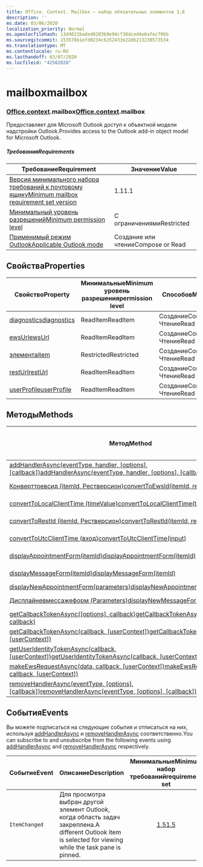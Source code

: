 ```yaml
---
title: Office. Context. Mailbox — набор обязательных элементов 1,6
description: ''
ms.date: 03/06/2020
localization_priority: Normal
ms.openlocfilehash: 13d4021baded0203b9e94cf38dced4e6afec796b
ms.sourcegitcommit: 153576b1efd0234c6252433e22db213238573534
ms.translationtype: MT
ms.contentlocale: ru-RU
ms.lasthandoff: 03/07/2020
ms.locfileid: "42562028"
---
```

# <a name="mailbox"></a><span data-ttu-id="4bc80-102">mailbox</span><span class="sxs-lookup"><span data-stu-id="4bc80-102">mailbox</span></span>

### <a name="officecontextmailbox"></a><span data-ttu-id="4bc80-103">[Office](office.md)[.context](office.context.md).mailbox</span><span class="sxs-lookup"><span data-stu-id="4bc80-103">[Office](office.md)[.context](office.context.md).mailbox</span></span>

<span data-ttu-id="4bc80-104">Предоставляет для Microsoft Outlook доступ к объектной модели надстройки Outlook.</span><span class="sxs-lookup"><span data-stu-id="4bc80-104">Provides access to the Outlook add-in object model for Microsoft Outlook.</span></span>

##### <a name="requirements"></a><span data-ttu-id="4bc80-105">Требования</span><span class="sxs-lookup"><span data-stu-id="4bc80-105">Requirements</span></span>

|<span data-ttu-id="4bc80-106">Требование</span><span class="sxs-lookup"><span data-stu-id="4bc80-106">Requirement</span></span>| <span data-ttu-id="4bc80-107">Значение</span><span class="sxs-lookup"><span data-stu-id="4bc80-107">Value</span></span>|
|---|---|
|[<span data-ttu-id="4bc80-108">Версия минимального набора требований к почтовому ящику</span><span class="sxs-lookup"><span data-stu-id="4bc80-108">Minimum mailbox requirement set version</span></span>](../../requirement-sets/outlook-api-requirement-sets.md)| <span data-ttu-id="4bc80-109">1.1</span><span class="sxs-lookup"><span data-stu-id="4bc80-109">1.1</span></span>|
|[<span data-ttu-id="4bc80-110">Минимальный уровень разрешений</span><span class="sxs-lookup"><span data-stu-id="4bc80-110">Minimum permission level</span></span>](../../../outlook/understanding-outlook-add-in-permissions.md)| <span data-ttu-id="4bc80-111">С ограничениями</span><span class="sxs-lookup"><span data-stu-id="4bc80-111">Restricted</span></span>|
|[<span data-ttu-id="4bc80-112">Применимый режим Outlook</span><span class="sxs-lookup"><span data-stu-id="4bc80-112">Applicable Outlook mode</span></span>](../../../outlook/outlook-add-ins-overview.md#extension-points)| <span data-ttu-id="4bc80-113">Создание или чтение</span><span class="sxs-lookup"><span data-stu-id="4bc80-113">Compose or Read</span></span>|

## <a name="properties"></a><span data-ttu-id="4bc80-114">Свойства</span><span class="sxs-lookup"><span data-stu-id="4bc80-114">Properties</span></span>

| <span data-ttu-id="4bc80-115">Свойство</span><span class="sxs-lookup"><span data-stu-id="4bc80-115">Property</span></span> | <span data-ttu-id="4bc80-116">Минимальные</span><span class="sxs-lookup"><span data-stu-id="4bc80-116">Minimum</span></span><br><span data-ttu-id="4bc80-117">уровень разрешения</span><span class="sxs-lookup"><span data-stu-id="4bc80-117">permission level</span></span> | <span data-ttu-id="4bc80-118">Способов</span><span class="sxs-lookup"><span data-stu-id="4bc80-118">Modes</span></span> | <span data-ttu-id="4bc80-119">Тип возвращаемых данных</span><span class="sxs-lookup"><span data-stu-id="4bc80-119">Return type</span></span> | <span data-ttu-id="4bc80-120">Минимальные</span><span class="sxs-lookup"><span data-stu-id="4bc80-120">Minimum</span></span><br><span data-ttu-id="4bc80-121">набор требований</span><span class="sxs-lookup"><span data-stu-id="4bc80-121">requirement set</span></span> |
|---|---|---|---|:---:|
| [<span data-ttu-id="4bc80-122">diagnostics</span><span class="sxs-lookup"><span data-stu-id="4bc80-122">diagnostics</span></span>](/javascript/api/outlook/office.mailbox?view=outlook-js-1.6#diagnostics) | <span data-ttu-id="4bc80-123">ReadItem</span><span class="sxs-lookup"><span data-stu-id="4bc80-123">ReadItem</span></span> | <span data-ttu-id="4bc80-124">Создание</span><span class="sxs-lookup"><span data-stu-id="4bc80-124">Compose</span></span><br><span data-ttu-id="4bc80-125">Чтение</span><span class="sxs-lookup"><span data-stu-id="4bc80-125">Read</span></span> | [<span data-ttu-id="4bc80-126">Диагностики</span><span class="sxs-lookup"><span data-stu-id="4bc80-126">Diagnostics</span></span>](/javascript/api/outlook/office.diagnostics?view=outlook-js-1.6) | [<span data-ttu-id="4bc80-127">1.1</span><span class="sxs-lookup"><span data-stu-id="4bc80-127">1.1</span></span>](../requirement-set-1.1/outlook-requirement-set-1.1.md) |
| [<span data-ttu-id="4bc80-128">ewsUrl</span><span class="sxs-lookup"><span data-stu-id="4bc80-128">ewsUrl</span></span>](/javascript/api/outlook/office.mailbox?view=outlook-js-1.6#ewsurl) | <span data-ttu-id="4bc80-129">ReadItem</span><span class="sxs-lookup"><span data-stu-id="4bc80-129">ReadItem</span></span> | <span data-ttu-id="4bc80-130">Создание</span><span class="sxs-lookup"><span data-stu-id="4bc80-130">Compose</span></span><br><span data-ttu-id="4bc80-131">Чтение</span><span class="sxs-lookup"><span data-stu-id="4bc80-131">Read</span></span> | <span data-ttu-id="4bc80-132">Строка</span><span class="sxs-lookup"><span data-stu-id="4bc80-132">String</span></span> | [<span data-ttu-id="4bc80-133">1.1</span><span class="sxs-lookup"><span data-stu-id="4bc80-133">1.1</span></span>](../requirement-set-1.1/outlook-requirement-set-1.1.md) |
| [<span data-ttu-id="4bc80-134">элемента</span><span class="sxs-lookup"><span data-stu-id="4bc80-134">item</span></span>](office.context.mailbox.item.md) | <span data-ttu-id="4bc80-135">Restricted</span><span class="sxs-lookup"><span data-stu-id="4bc80-135">Restricted</span></span> | <span data-ttu-id="4bc80-136">Создание</span><span class="sxs-lookup"><span data-stu-id="4bc80-136">Compose</span></span><br><span data-ttu-id="4bc80-137">Чтение</span><span class="sxs-lookup"><span data-stu-id="4bc80-137">Read</span></span> | [<span data-ttu-id="4bc80-138">Элемент</span><span class="sxs-lookup"><span data-stu-id="4bc80-138">Item</span></span>](/javascript/api/outlook/office.item?view=outlook-js-1.6) | [<span data-ttu-id="4bc80-139">1.1</span><span class="sxs-lookup"><span data-stu-id="4bc80-139">1.1</span></span>](../requirement-set-1.1/outlook-requirement-set-1.1.md) |
| [<span data-ttu-id="4bc80-140">restUrl</span><span class="sxs-lookup"><span data-stu-id="4bc80-140">restUrl</span></span>](/javascript/api/outlook/office.mailbox?view=outlook-js-1.6#resturl) | <span data-ttu-id="4bc80-141">ReadItem</span><span class="sxs-lookup"><span data-stu-id="4bc80-141">ReadItem</span></span> | <span data-ttu-id="4bc80-142">Создание</span><span class="sxs-lookup"><span data-stu-id="4bc80-142">Compose</span></span><br><span data-ttu-id="4bc80-143">Чтение</span><span class="sxs-lookup"><span data-stu-id="4bc80-143">Read</span></span> | <span data-ttu-id="4bc80-144">Строка</span><span class="sxs-lookup"><span data-stu-id="4bc80-144">String</span></span> | [<span data-ttu-id="4bc80-145">1,5</span><span class="sxs-lookup"><span data-stu-id="4bc80-145">1.5</span></span>](../requirement-set-1.5/outlook-requirement-set-1.5.md) |
| [<span data-ttu-id="4bc80-146">userProfile</span><span class="sxs-lookup"><span data-stu-id="4bc80-146">userProfile</span></span>](/javascript/api/outlook/office.mailbox?view=outlook-js-1.5#userprofile) | <span data-ttu-id="4bc80-147">ReadItem</span><span class="sxs-lookup"><span data-stu-id="4bc80-147">ReadItem</span></span> | <span data-ttu-id="4bc80-148">Создание</span><span class="sxs-lookup"><span data-stu-id="4bc80-148">Compose</span></span><br><span data-ttu-id="4bc80-149">Чтение</span><span class="sxs-lookup"><span data-stu-id="4bc80-149">Read</span></span> | [<span data-ttu-id="4bc80-150">UserProfile</span><span class="sxs-lookup"><span data-stu-id="4bc80-150">UserProfile</span></span>](/javascript/api/outlook/office.userprofile?view=outlook-js-1.6) | [<span data-ttu-id="4bc80-151">1.1</span><span class="sxs-lookup"><span data-stu-id="4bc80-151">1.1</span></span>](../requirement-set-1.1/outlook-requirement-set-1.1.md) |

## <a name="methods"></a><span data-ttu-id="4bc80-152">Методы</span><span class="sxs-lookup"><span data-stu-id="4bc80-152">Methods</span></span>

| <span data-ttu-id="4bc80-153">Метод</span><span class="sxs-lookup"><span data-stu-id="4bc80-153">Method</span></span> | <span data-ttu-id="4bc80-154">Минимальные</span><span class="sxs-lookup"><span data-stu-id="4bc80-154">Minimum</span></span><br><span data-ttu-id="4bc80-155">уровень разрешения</span><span class="sxs-lookup"><span data-stu-id="4bc80-155">permission level</span></span> | <span data-ttu-id="4bc80-156">Способов</span><span class="sxs-lookup"><span data-stu-id="4bc80-156">Modes</span></span> | <span data-ttu-id="4bc80-157">Минимальные</span><span class="sxs-lookup"><span data-stu-id="4bc80-157">Minimum</span></span><br><span data-ttu-id="4bc80-158">набор требований</span><span class="sxs-lookup"><span data-stu-id="4bc80-158">requirement set</span></span> |
|---|---|---|:---:|
| <span data-ttu-id="4bc80-159">[addHandlerAsync(eventType, handler, [options], [callback])](/javascript/api/outlook/office.mailbox?view=outlook-js-1.6#addhandlerasync-eventtype--handler--options--callback-)</span><span class="sxs-lookup"><span data-stu-id="4bc80-159">[addHandlerAsync(eventType, handler, [options], [callback])](/javascript/api/outlook/office.mailbox?view=outlook-js-1.6#addhandlerasync-eventtype--handler--options--callback-)</span></span> | <span data-ttu-id="4bc80-160">ReadItem</span><span class="sxs-lookup"><span data-stu-id="4bc80-160">ReadItem</span></span> | <span data-ttu-id="4bc80-161">Создание</span><span class="sxs-lookup"><span data-stu-id="4bc80-161">Compose</span></span><br><span data-ttu-id="4bc80-162">Чтение</span><span class="sxs-lookup"><span data-stu-id="4bc80-162">Read</span></span> | [<span data-ttu-id="4bc80-163">1,5</span><span class="sxs-lookup"><span data-stu-id="4bc80-163">1.5</span></span>](../requirement-set-1.5/outlook-requirement-set-1.5.md) |
| [<span data-ttu-id="4bc80-164">Конверттоевсид (itemId, Рестверсион)</span><span class="sxs-lookup"><span data-stu-id="4bc80-164">convertToEwsId(itemId, restVersion)</span></span>](/javascript/api/outlook/office.mailbox?view=outlook-js-1.6#converttoewsid-itemid--restversion-) | <span data-ttu-id="4bc80-165">Restricted</span><span class="sxs-lookup"><span data-stu-id="4bc80-165">Restricted</span></span> | <span data-ttu-id="4bc80-166">Создание</span><span class="sxs-lookup"><span data-stu-id="4bc80-166">Compose</span></span><br><span data-ttu-id="4bc80-167">Чтение</span><span class="sxs-lookup"><span data-stu-id="4bc80-167">Read</span></span> | [<span data-ttu-id="4bc80-168">1.3</span><span class="sxs-lookup"><span data-stu-id="4bc80-168">1.3</span></span>](../requirement-set-1.3/outlook-requirement-set-1.3.md) |
| [<span data-ttu-id="4bc80-169">convertToLocalClientTime (timeValue)</span><span class="sxs-lookup"><span data-stu-id="4bc80-169">convertToLocalClientTime(timeValue)</span></span>](/javascript/api/outlook/office.mailbox?view=outlook-js-1.6#converttolocalclienttime-timevalue-) | <span data-ttu-id="4bc80-170">ReadItem</span><span class="sxs-lookup"><span data-stu-id="4bc80-170">ReadItem</span></span> | <span data-ttu-id="4bc80-171">Создание</span><span class="sxs-lookup"><span data-stu-id="4bc80-171">Compose</span></span><br><span data-ttu-id="4bc80-172">Чтение</span><span class="sxs-lookup"><span data-stu-id="4bc80-172">Read</span></span> | [<span data-ttu-id="4bc80-173">1.1</span><span class="sxs-lookup"><span data-stu-id="4bc80-173">1.1</span></span>](../requirement-set-1.1/outlook-requirement-set-1.1.md) |
| [<span data-ttu-id="4bc80-174">convertToRestId (itemId, Рестверсион)</span><span class="sxs-lookup"><span data-stu-id="4bc80-174">convertToRestId(itemId, restVersion)</span></span>](/javascript/api/outlook/office.mailbox?view=outlook-js-1.6#converttorestid-itemid--restversion-) | <span data-ttu-id="4bc80-175">Restricted</span><span class="sxs-lookup"><span data-stu-id="4bc80-175">Restricted</span></span> | <span data-ttu-id="4bc80-176">Создание</span><span class="sxs-lookup"><span data-stu-id="4bc80-176">Compose</span></span><br><span data-ttu-id="4bc80-177">Чтение</span><span class="sxs-lookup"><span data-stu-id="4bc80-177">Read</span></span> | [<span data-ttu-id="4bc80-178">1.3</span><span class="sxs-lookup"><span data-stu-id="4bc80-178">1.3</span></span>](../requirement-set-1.3/outlook-requirement-set-1.3.md) |
| [<span data-ttu-id="4bc80-179">convertToUtcClientTime (вход)</span><span class="sxs-lookup"><span data-stu-id="4bc80-179">convertToUtcClientTime(input)</span></span>](/javascript/api/outlook/office.mailbox?view=outlook-js-1.6#converttoutcclienttime-input-) | <span data-ttu-id="4bc80-180">ReadItem</span><span class="sxs-lookup"><span data-stu-id="4bc80-180">ReadItem</span></span> | <span data-ttu-id="4bc80-181">Создание</span><span class="sxs-lookup"><span data-stu-id="4bc80-181">Compose</span></span><br><span data-ttu-id="4bc80-182">Чтение</span><span class="sxs-lookup"><span data-stu-id="4bc80-182">Read</span></span> | [<span data-ttu-id="4bc80-183">1.1</span><span class="sxs-lookup"><span data-stu-id="4bc80-183">1.1</span></span>](../requirement-set-1.1/outlook-requirement-set-1.1.md) |
| [<span data-ttu-id="4bc80-184">displayAppointmentForm(itemId)</span><span class="sxs-lookup"><span data-stu-id="4bc80-184">displayAppointmentForm(itemId)</span></span>](/javascript/api/outlook/office.mailbox?view=outlook-js-1.6#displayappointmentform-itemid-) | <span data-ttu-id="4bc80-185">ReadItem</span><span class="sxs-lookup"><span data-stu-id="4bc80-185">ReadItem</span></span> | <span data-ttu-id="4bc80-186">Создание</span><span class="sxs-lookup"><span data-stu-id="4bc80-186">Compose</span></span><br><span data-ttu-id="4bc80-187">Чтение</span><span class="sxs-lookup"><span data-stu-id="4bc80-187">Read</span></span> | [<span data-ttu-id="4bc80-188">1.1</span><span class="sxs-lookup"><span data-stu-id="4bc80-188">1.1</span></span>](../requirement-set-1.1/outlook-requirement-set-1.1.md) |
| [<span data-ttu-id="4bc80-189">displayMessageForm(itemId)</span><span class="sxs-lookup"><span data-stu-id="4bc80-189">displayMessageForm(itemId)</span></span>](/javascript/api/outlook/office.mailbox?view=outlook-js-1.6#displaymessageform-itemid-) | <span data-ttu-id="4bc80-190">ReadItem</span><span class="sxs-lookup"><span data-stu-id="4bc80-190">ReadItem</span></span> | <span data-ttu-id="4bc80-191">Создание</span><span class="sxs-lookup"><span data-stu-id="4bc80-191">Compose</span></span><br><span data-ttu-id="4bc80-192">Чтение</span><span class="sxs-lookup"><span data-stu-id="4bc80-192">Read</span></span> | [<span data-ttu-id="4bc80-193">1.1</span><span class="sxs-lookup"><span data-stu-id="4bc80-193">1.1</span></span>](../requirement-set-1.1/outlook-requirement-set-1.1.md) |
| [<span data-ttu-id="4bc80-194">displayNewAppointmentForm(parameters)</span><span class="sxs-lookup"><span data-stu-id="4bc80-194">displayNewAppointmentForm(parameters)</span></span>](/javascript/api/outlook/office.mailbox?view=outlook-js-1.6#displaynewappointmentform-parameters-) | <span data-ttu-id="4bc80-195">ReadItem</span><span class="sxs-lookup"><span data-stu-id="4bc80-195">ReadItem</span></span> | <span data-ttu-id="4bc80-196">Чтение</span><span class="sxs-lookup"><span data-stu-id="4bc80-196">Read</span></span> | [<span data-ttu-id="4bc80-197">1.1</span><span class="sxs-lookup"><span data-stu-id="4bc80-197">1.1</span></span>](../requirement-set-1.1/outlook-requirement-set-1.1.md) |
| [<span data-ttu-id="4bc80-198">Дисплайневмессажеформ (Parameters)</span><span class="sxs-lookup"><span data-stu-id="4bc80-198">displayNewMessageForm(parameters)</span></span>](/javascript/api/outlook/office.mailbox?view=outlook-js-1.6#displaynewmessageform-parameters-) | <span data-ttu-id="4bc80-199">ReadItem</span><span class="sxs-lookup"><span data-stu-id="4bc80-199">ReadItem</span></span> | <span data-ttu-id="4bc80-200">Создание</span><span class="sxs-lookup"><span data-stu-id="4bc80-200">Compose</span></span><br><span data-ttu-id="4bc80-201">Чтение</span><span class="sxs-lookup"><span data-stu-id="4bc80-201">Read</span></span> | [<span data-ttu-id="4bc80-202">1,6</span><span class="sxs-lookup"><span data-stu-id="4bc80-202">1.6</span></span>](../requirement-set-1.6/outlook-requirement-set-1.6.md) |
| <span data-ttu-id="4bc80-203">[getCallbackTokenAsync([options], callback)](/javascript/api/outlook/office.mailbox?view=outlook-js-1.6#getcallbacktokenasync-options--callback-)</span><span class="sxs-lookup"><span data-stu-id="4bc80-203">[getCallbackTokenAsync([options], callback)](/javascript/api/outlook/office.mailbox?view=outlook-js-1.6#getcallbacktokenasync-options--callback-)</span></span> | <span data-ttu-id="4bc80-204">ReadItem</span><span class="sxs-lookup"><span data-stu-id="4bc80-204">ReadItem</span></span> | <span data-ttu-id="4bc80-205">Создание</span><span class="sxs-lookup"><span data-stu-id="4bc80-205">Compose</span></span><br><span data-ttu-id="4bc80-206">Чтение</span><span class="sxs-lookup"><span data-stu-id="4bc80-206">Read</span></span> | [<span data-ttu-id="4bc80-207">1,5</span><span class="sxs-lookup"><span data-stu-id="4bc80-207">1.5</span></span>](../requirement-set-1.5/outlook-requirement-set-1.5.md) |
| <span data-ttu-id="4bc80-208">[getCallbackTokenAsync(callback, [userContext])](/javascript/api/outlook/office.mailbox?view=outlook-js-1.6#getcallbacktokenasync-callback--usercontext-)</span><span class="sxs-lookup"><span data-stu-id="4bc80-208">[getCallbackTokenAsync(callback, [userContext])](/javascript/api/outlook/office.mailbox?view=outlook-js-1.6#getcallbacktokenasync-callback--usercontext-)</span></span> | <span data-ttu-id="4bc80-209">ReadItem</span><span class="sxs-lookup"><span data-stu-id="4bc80-209">ReadItem</span></span> | <span data-ttu-id="4bc80-210">Создание</span><span class="sxs-lookup"><span data-stu-id="4bc80-210">Compose</span></span><br><span data-ttu-id="4bc80-211">Чтение</span><span class="sxs-lookup"><span data-stu-id="4bc80-211">Read</span></span> | [<span data-ttu-id="4bc80-212">1.3</span><span class="sxs-lookup"><span data-stu-id="4bc80-212">1.3</span></span>](../requirement-set-1.3/outlook-requirement-set-1.3.md)<br>[<span data-ttu-id="4bc80-213">1.1</span><span class="sxs-lookup"><span data-stu-id="4bc80-213">1.1</span></span>](../requirement-set-1.1/outlook-requirement-set-1.1.md) |
| <span data-ttu-id="4bc80-214">[getUserIdentityTokenAsync(callback, [userContext])](/javascript/api/outlook/office.mailbox?view=outlook-js-1.6#getuseridentitytokenasync-callback--usercontext-)</span><span class="sxs-lookup"><span data-stu-id="4bc80-214">[getUserIdentityTokenAsync(callback, [userContext])](/javascript/api/outlook/office.mailbox?view=outlook-js-1.6#getuseridentitytokenasync-callback--usercontext-)</span></span> | <span data-ttu-id="4bc80-215">ReadItem</span><span class="sxs-lookup"><span data-stu-id="4bc80-215">ReadItem</span></span> | <span data-ttu-id="4bc80-216">Создание</span><span class="sxs-lookup"><span data-stu-id="4bc80-216">Compose</span></span><br><span data-ttu-id="4bc80-217">Чтение</span><span class="sxs-lookup"><span data-stu-id="4bc80-217">Read</span></span> | [<span data-ttu-id="4bc80-218">1.1</span><span class="sxs-lookup"><span data-stu-id="4bc80-218">1.1</span></span>](../requirement-set-1.1/outlook-requirement-set-1.1.md) |
| <span data-ttu-id="4bc80-219">[makeEwsRequestAsync(data, callback, [userContext])](/javascript/api/outlook/office.mailbox?view=outlook-js-1.6#makeewsrequestasync-data--callback--usercontext-)</span><span class="sxs-lookup"><span data-stu-id="4bc80-219">[makeEwsRequestAsync(data, callback, [userContext])](/javascript/api/outlook/office.mailbox?view=outlook-js-1.6#makeewsrequestasync-data--callback--usercontext-)</span></span> | <span data-ttu-id="4bc80-220">ReadWriteMailbox</span><span class="sxs-lookup"><span data-stu-id="4bc80-220">ReadWriteMailbox</span></span> | <span data-ttu-id="4bc80-221">Создание</span><span class="sxs-lookup"><span data-stu-id="4bc80-221">Compose</span></span><br><span data-ttu-id="4bc80-222">Чтение</span><span class="sxs-lookup"><span data-stu-id="4bc80-222">Read</span></span> | [<span data-ttu-id="4bc80-223">1.1</span><span class="sxs-lookup"><span data-stu-id="4bc80-223">1.1</span></span>](../requirement-set-1.1/outlook-requirement-set-1.1.md) |
| <span data-ttu-id="4bc80-224">[removeHandlerAsync(eventType, [options], [callback])](/javascript/api/outlook/office.mailbox?view=outlook-js-1.6#removehandlerasync-eventtype--options--callback-)</span><span class="sxs-lookup"><span data-stu-id="4bc80-224">[removeHandlerAsync(eventType, [options], [callback])](/javascript/api/outlook/office.mailbox?view=outlook-js-1.6#removehandlerasync-eventtype--options--callback-)</span></span> | <span data-ttu-id="4bc80-225">ReadItem</span><span class="sxs-lookup"><span data-stu-id="4bc80-225">ReadItem</span></span> | <span data-ttu-id="4bc80-226">Создание</span><span class="sxs-lookup"><span data-stu-id="4bc80-226">Compose</span></span><br><span data-ttu-id="4bc80-227">Чтение</span><span class="sxs-lookup"><span data-stu-id="4bc80-227">Read</span></span> | [<span data-ttu-id="4bc80-228">1,5</span><span class="sxs-lookup"><span data-stu-id="4bc80-228">1.5</span></span>](../requirement-set-1.5/outlook-requirement-set-1.5.md) |

## <a name="events"></a><span data-ttu-id="4bc80-229">События</span><span class="sxs-lookup"><span data-stu-id="4bc80-229">Events</span></span>

<span data-ttu-id="4bc80-230">Вы можете подписаться на следующие события и отписаться на них, используя [addHandlerAsync](/javascript/api/outlook/office.mailbox?view=outlook-js-1.6#addhandlerasync-eventtype--handler--options--callback-) и [removeHandlerAsync](/javascript/api/outlook/office.mailbox?view=outlook-js-1.6#removehandlerasync-eventtype--options--callback-) соответственно.</span><span class="sxs-lookup"><span data-stu-id="4bc80-230">You can subscribe to and unsubscribe from the following events using [addHandlerAsync](/javascript/api/outlook/office.mailbox?view=outlook-js-1.6#addhandlerasync-eventtype--handler--options--callback-) and [removeHandlerAsync](/javascript/api/outlook/office.mailbox?view=outlook-js-1.6#removehandlerasync-eventtype--options--callback-) respectively.</span></span>

| <span data-ttu-id="4bc80-231">Событие</span><span class="sxs-lookup"><span data-stu-id="4bc80-231">Event</span></span> | <span data-ttu-id="4bc80-232">Описание</span><span class="sxs-lookup"><span data-stu-id="4bc80-232">Description</span></span> | <span data-ttu-id="4bc80-233">Минимальные</span><span class="sxs-lookup"><span data-stu-id="4bc80-233">Minimum</span></span><br><span data-ttu-id="4bc80-234">набор требований</span><span class="sxs-lookup"><span data-stu-id="4bc80-234">requirement set</span></span> |
|---|---|:---:|
|`ItemChanged`| <span data-ttu-id="4bc80-235">Для просмотра выбран другой элемент Outlook, когда область задач закреплена.</span><span class="sxs-lookup"><span data-stu-id="4bc80-235">A different Outlook item is selected for viewing while the task pane is pinned.</span></span> | [<span data-ttu-id="4bc80-236">1,5</span><span class="sxs-lookup"><span data-stu-id="4bc80-236">1.5</span></span>](../requirement-set-1.5/outlook-requirement-set-1.5.md) |
